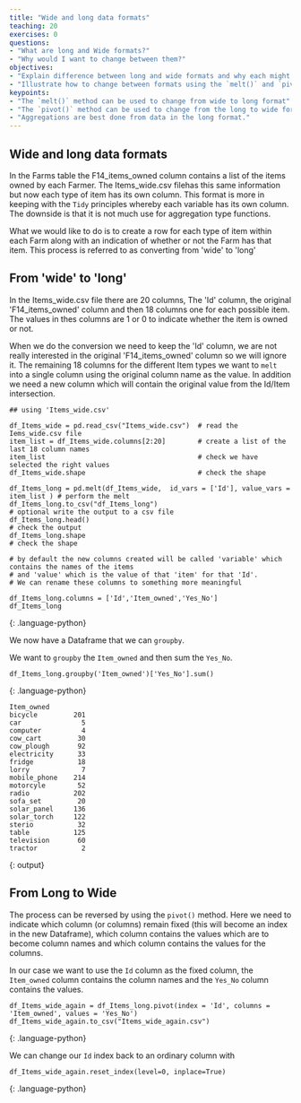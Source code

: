 ```yaml
---
title: "Wide and long data formats"
teaching: 20
exercises: 0
questions:
- "What are long and Wide formats?"
- "Why would I want to change between them?"
objectives:
- "Explain difference between long and wide formats and why each might be used"
- "Illustrate how to change between formats using the `melt()` and `pivot()` methods"
keypoints:
- "The `melt()` method can be used to change from wide to long format"
- "The `pivot()` method can be used to change from the long to wide format"
- "Aggregations are best done from data in the long format."
---
```


## Wide and long data formats

In the Farms table the F14_items_owned column contains a list of the items owned by each Farmer. The Items_wide.csv filehas this same information but now each type of item has its own column.
This format is more in keeping with the `Tidy` principles whereby each variable has its own column. The downside is that it is not much use for aggregation type functions.

What we would like to do is to create a row for each type of item within each Farm along with an indication of whether or not the Farm has that item.
This process is referred to as converting from 'wide' to 'long'


## From 'wide' to 'long'

In the Items_wide.csv file there are 20 columns, The 'Id' column, the original 'F14_items_owned' column and then 18 columns one for each possible item. 
The values in thes columns are 1 or 0 to indicate whether the item is owned or not.

When we do the conversion we need to keep the 'Id' column, we are not really interested in the original 'F14_items_owned' column so we 
will ignore it. The remaining 18 columns for the different Item types we want to `melt` into a single column using the original column name as the value. In addition we need a new column which will contain the original value from the Id/Item intersection.


~~~
## using 'Items_wide.csv'

df_Items_wide = pd.read_csv("Items_wide.csv")  # read the Iems_wide.csv file
item_list = df_Items_wide.columns[2:20]        # create a list of the last 18 column names
item_list                                      # check we have selected the right values
df_Items_wide.shape                            # check the shape

df_Items_long = pd.melt(df_Items_wide,  id_vars = ['Id'], value_vars = item_list ) # perform the melt
df_Items_long.to_csv("df_Items_long")                                              # optional write the output to a csv file
df_Items_long.head()                                                               # check the output
df_Items_long.shape                                                                # check the shape

# by default the new columns created will be called 'variable' which contains the names of the items
# and 'value' which is the value of that 'item' for that 'Id'. 
# We can rename these columns to something more meaningful 

df_Items_long.columns = ['Id','Item_owned','Yes_No']
df_Items_long
~~~
{: .language-python}

We now have a Dataframe that we can `groupby`.

We want to `groupby` the `Item_owned` and then sum the `Yes_No`.

~~~
df_Items_long.groupby('Item_owned')['Yes_No'].sum()

~~~
{: .language-python}

~~~
Item_owned
bicycle         201
car               5
computer          4
cow_cart         30
cow_plough       92
electricity      33
fridge           18
lorry             7
mobile_phone    214
motorcyle        52
radio           202
sofa_set         20
solar_panel     136
solar_torch     122
sterio           32
table           125
television       60
tractor           2
~~~
{: output}

## From Long to Wide

The process can be reversed by using the `pivot()` method.
Here we need to indicate which column (or columns) remain fixed (this will become an index in the new Dataframe), 
which column contains the values which are to become column names and which column contains the values for the columns.

In our case we want to use the `Id` column as the fixed column, the `Item_owned` column contains the column names and the `Yes_No` column contains the values.

~~~
df_Items_wide_again = df_Items_long.pivot(index = 'Id', columns = 'Item_owned', values = 'Yes_No')
df_Items_wide_again.to_csv("Items_wide_again.csv")
~~~
{: .language-python}

We can change our `Id` index back to an ordinary column with

~~~
df_Items_wide_again.reset_index(level=0, inplace=True)
~~~
{: .language-python}

